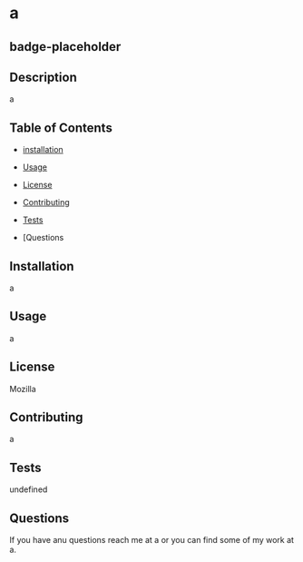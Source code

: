 # a

  ## badge-placeholder
 
 ## Description 
 
 a
 
 ## Table of Contents 
 
 - [installation](#installation)
         
 - [Usage](#usage) 
 
 - [License](#usage)
 
 - [Contributing](#contributing)
 
 - [Tests](#tests)
 
 - [Questions[](#questions)
 
 ## Installation 
 
 a
 
 ## Usage
 
 a
 
 ## License 
 
 Mozilla
 
 ## Contributing 
 
 a
 
 ## Tests 
 
 undefined
 
 ## Questions

 If you have anu questions reach me at a or you can find some of my work at a.
 
